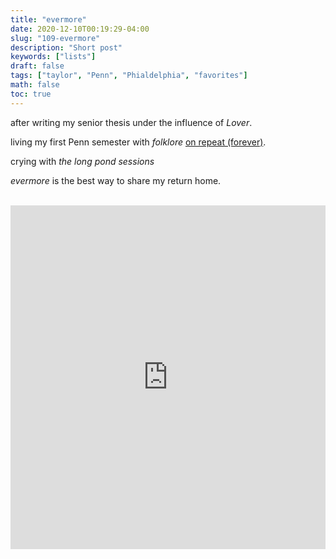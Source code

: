 ```yaml
---
title: "evermore"
date: 2020-12-10T00:19:29-04:00
slug: "109-evermore"
description: "Short post"
keywords: ["lists"]
draft: false
tags: ["taylor", "Penn", "Phialdelphia", "favorites"]
math: false
toc: true
---
```

after writing my senior thesis under the influence of *Lover*.

living my first Penn semester with *folklore* <a href="https://addhana.com/blog/folklore/">on repeat (forever)</a>.

crying with *the long pond sessions*

*evermore* is the best way to share my return home. <br><br>


<iframe src="https://open.spotify.com/embed/album/2Xoteh7uEpea4TohMxjtaq" width="100%" height="550" frameborder="0" allowtransparency="true" allow="encrypted-media"></iframe>